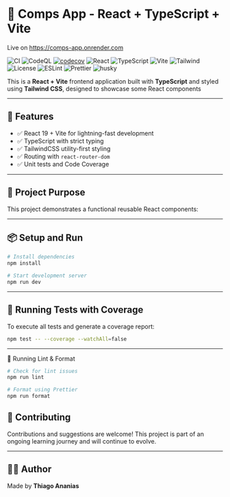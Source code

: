 # 🧠 Comps App - React + TypeScript + Vite

Live on https://comps-app.onrender.com

![CI](https://github.com/thiagoanegreiros/comps-app/actions/workflows/ci.yml/badge.svg)
![CodeQL](https://github.com/thiagoanegreiros/comps-app/actions/workflows/codeql.yml/badge.svg)
[![codecov](https://codecov.io/gh/thiagoanegreiros/comps-app/branch/master/graph/badge.svg)](https://codecov.io/gh/thiagoanegreiros/comps-app)
![React](https://img.shields.io/badge/react-19.x-blue)
![TypeScript](https://img.shields.io/badge/typescript-5.x-blue)
![Vite](https://img.shields.io/badge/vite-fast%20builds-purple)
![Tailwind](https://img.shields.io/badge/tailwindcss-4.x-blue)
![License](https://img.shields.io/badge/license-MIT-green)
![ESLint](https://img.shields.io/badge/eslint-configured-blue)
![Prettier](https://img.shields.io/badge/prettier-formatted-critical)
![husky](https://img.shields.io/badge/husky-pre--commit%20hook-enabled.svg)

This is a **React + Vite** frontend application built with **TypeScript** and styled using **Tailwind CSS**, designed to showcase some React components

---

## 🚀 Features

- ✅ React 19 + Vite for lightning-fast development
- ✅ TypeScript with strict typing
- ✅ TailwindCSS utility-first styling
- ✅ Routing with `react-router-dom`
- ✅ Unit tests and Code Coverage

---

## 🎯 Project Purpose

This project demonstrates a functional reusable React components:

---

## 📦 Setup and Run

```bash
# Install dependencies
npm install

# Start development server
npm run dev
```

---

## 🧪 Running Tests with Coverage

To execute all tests and generate a coverage report:

```bash
npm test -- --coverage --watchAll=false
```

---

🧪 Running Lint & Format

```bash
# Check for lint issues
npm run lint

# Format using Prettier
npm run format
```

## 🤝 Contributing

Contributions and suggestions are welcome! This project is part of an ongoing learning journey and will continue to evolve.

---

## 👨‍💻 Author

Made by **Thiago Ananias**
